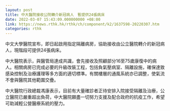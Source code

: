 ```yaml
---
layout: post
title: 中大醫院接收公院轉介新冠病人　暫提供24張病床
date: 2022-03-07 15:43:09.000000000 +08:00
link: https://news.rthk.hk/rthk/ch/component/k2/1637598-20220307.htm
categories: rthk
---
```


中文大學醫院宣布，即日起啟用指定隔離病房，協助接收由公立醫院轉介的新冠病人，現階段可提供24張病床。

中大醫院表示，與醫管局達成共識，會先接收及照顧部分16至75歲康復中的病人。相關病房已完成必要的升級改裝工程，包括負氣壓病室、隔離設施，確保達致感染控制及治療護理等多方面的適切標準。有關樓層的通風系統亦已調整，使氣流不會與醫院其他範圍交疊。

中大醫院行政總裁馮康表示，目前有大量確診者正待安排入院接受隔離及治療，公立醫院已嚴重超出負荷，中大醫院願盡一切努力支援及配合政府的抗疫工作，希望可助減輕公營醫療系統的壓力。
